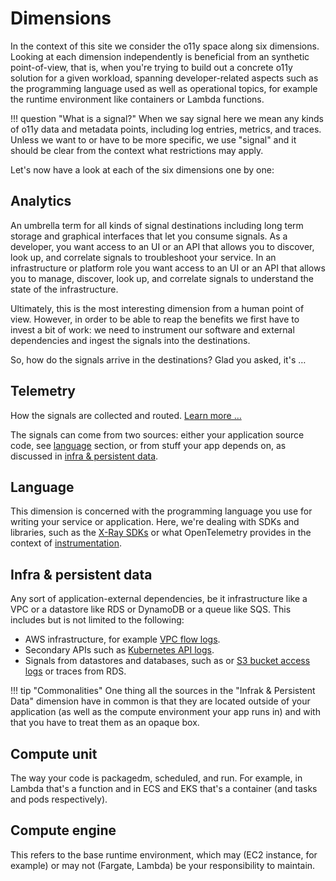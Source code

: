 # Dimensions

In the context of this site we consider the o11y space along six dimensions.
Looking at each dimension independently is beneficial from an synthetic
point-of-view, that is, when you're trying to build out a concrete o11y solution
for a given workload, spanning developer-related aspects such as the programming
language used as well as operational topics, for example the runtime environment
like containers or Lambda functions.

!!! question "What is a signal?"
    When we say signal here we mean any kinds of o11y data and metadata points,
    including log entries, metrics, and traces. Unless we want to or have to be
    more specific, we use "signal" and it should be clear from the context what
    restrictions may apply.

Let's now have a look at each of the six dimensions one by one:

## Analytics

An umbrella term for all kinds of signal destinations including long term
storage and graphical interfaces that let you consume signals. As a developer,
you want access to an UI or an API that allows you to discover, look up, and
correlate signals to troubleshoot your service. In an infrastructure or platform
role you want access to an UI or an API that allows you to manage, discover,
look up, and correlate signals to understand the state of the infrastructure.

Ultimately, this is the most interesting dimension from a human point of view.
However, in order to be able to reap the benefits we first have to invest a bit
of work: we need to instrument our software and external dependencies and ingest
the signals into the destinations.

So, how do the signals arrive in the destinations? Glad you asked, it's …

## Telemetry

How the signals are collected and routed. [Learn more …](telemetry.md)

The signals can come from two sources: either your application source code, 
see [language](#language) section, or from stuff your app depends on, as discussed
in [infra & persistent data](#infra-persistent-data).

## Language

This dimension is concerned with the programming language you use for writing
your service or application. Here, we're dealing with SDKs and libraries, such 
as the [X-Ray SDKs][x-ray-sdks] or what OpenTelemetry provides in the context
of [instrumentation][otel-instrumentation].

## Infra & persistent data

Any sort of application-external dependencies, be it infrastructure like 
a VPC or a datastore like RDS or DynamoDB or a queue like SQS. This includes
but is not limited to the following:

- AWS infrastructure, for example [VPC flow logs][vpc-flow-logs].
- Secondary APIs such as [Kubernetes API logs][k8s-api-logs].
- Signals from datastores and databases, such as or
  [S3 bucket access logs][s3-bucket-logs] or traces from RDS.

!!! tip "Commonalities"
    One thing all the sources in the "Infrak & Persistent Data" dimension have
    in common is that they are located outside of your application (as well
    as the compute environment your app runs in) and with that you have to treat
    them as an opaque box.

## Compute unit

The way your code is packagedm, scheduled, and run. For example, in Lambda that's a
function and in ECS and EKS that's a container (and tasks and pods
respectively).

## Compute engine

This refers to the base runtime environment, which may (EC2 instance, for
example) or may not (Fargate, Lambda) be your responsibility to maintain.



[vpc-flow-logs]: https://docs.aws.amazon.com/vpc/latest/userguide/flow-logs.html
[s3-bucket-logs]: https://docs.aws.amazon.com/AmazonS3/latest/userguide/enable-server-access-logging.html
[k8s-api-logs]: https://docs.aws.amazon.com/eks/latest/userguide/control-plane-logs.html
[x-ray-sdks]: https://docs.aws.amazon.com/xray/index.html
[otel-instrumentation]: https://opentelemetry.io/docs/concepts/instrumenting/
